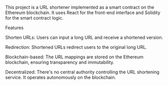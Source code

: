 This project is a URL shortener implemented as a smart contract on the Ethereum blockchain. It uses React for the front-end interface and Solidity for the smart contract logic.

Features

Shorten URLs: Users can input a long URL and receive a shortened version.

Redirection: Shortened URLs redirect users to the original long URL.

Blockchain-based: The URL mappings are stored on the Ethereum blockchain, ensuring transparency and immutability.

Decentralized: There's no central authority controlling the URL shortening service. It operates autonomously on the blockchain.

